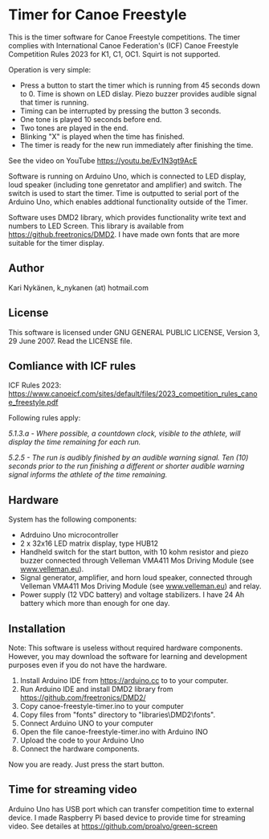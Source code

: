 # Timer for Canoe Freestyle 
This is the timer software for Canoe Freestyle competitions. The timer complies with International Canoe Federation's (ICF) Canoe Freestyle Competition Rules 2023 for K1, C1, OC1. Squirt is not supported.

Operation is very simple:
- Press a button to start the timer which is running from 45 seconds down to 0. Time is shown on LED dislay. Piezo buzzer provides audible signal that timer is running. 
- Timing can be interrupted by pressing the button 3 seconds. 
- One tone is played 10 seconds before end. 
- Two tones are played in the end.
- Blinking "X" is played when the time has finished.
- The timer is ready for the new run immediately after finishing the time.


See the video on YouTube https://youtu.be/Ev1N3gt9AcE

Software is running on Arduino Uno, which is connected to LED display, loud speaker (including tone genretator and amplifier) and switch. The switch is used to start the timer. 
Time is outputted to serial port of the Arduino Uno, which enables addtional functionality outside of the Timer. 

Software uses DMD2 library, which provides functionality write text and numbers to LED Screen. This library is available from https://github.freetronics/DMD2. I have made own fonts that are more suitable for the timer display.

## Author
Kari Nykänen, k_nykanen (at) hotmail.com

## License

This software is licensed under GNU GENERAL PUBLIC LICENSE, Version 3, 29 June 2007. Read the LICENSE file.

## Comliance with ICF rules

ICF Rules 2023: https://www.canoeicf.com/sites/default/files/2023_competition_rules_canoe_freestyle.pdf

Following rules apply:

*5.1.3.a - Where possible, a countdown clock, visible to the athlete, will display
the time remaining for each run.*

*5.2.5 - The run is audibly finished by an audible warning signal. Ten (10)
seconds prior to the run finishing a different or shorter audible warning signal
informs the athlete of the time remaining.*

## Hardware
System has the following components:
- Adrduino Uno microcontroller
- 2 x 32x16 LED matrix display, type HUB12
- Handheld switch for the start button, with 10 kohm resistor and piezo buzzer connected through Velleman VMA411 Mos Driving Module (see www.velleman.eu).
- Signal generator, amplifier, and horn loud speaker, connected through Velleman VMA411 Mos Driving Module (see www.velleman.eu) and relay.
- Power supply (12 VDC battery) and voltage stabilizers. I have 24 Ah battery which more than enough for one day.

## Installation

Note: This software is useless without required hardware components. However, you may download the software for learning and development purposes even if you do not have the hardware.

1. Install Arduino IDE from https://arduino.cc to to your computer. 
1. Run Arduino IDE and install DMD2 library from https://github.com/freetronics/DMD2/
1. Copy canoe-freestyle-timer.ino to your computer
1. Copy files from "fonts" directory to "libraries\DMD2\fonts".
1. Connect Arduino UNO to your computer
1. Open the file canoe-freestyle-timer.ino with Arduino INO
1. Upload the code to your Arduino Uno
1. Connect the hardware components.

Now you are ready. Just press the start button.

## Time for streaming video

Arduino Uno has USB port which can transfer competition time to external device. I made Raspberry Pi based device to provide time for streaming video. See detailes at https://github.com/proalvo/green-screen

